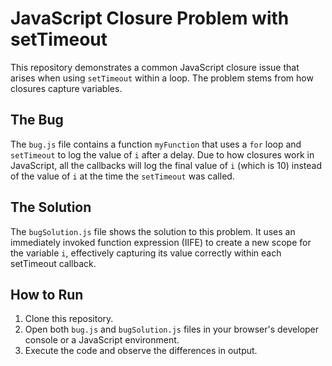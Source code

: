 # JavaScript Closure Problem with setTimeout

This repository demonstrates a common JavaScript closure issue that arises when using `setTimeout` within a loop.  The problem stems from how closures capture variables.

## The Bug
The `bug.js` file contains a function `myFunction` that uses a `for` loop and `setTimeout` to log the value of `i` after a delay.  Due to how closures work in JavaScript, all the callbacks will log the final value of `i` (which is 10) instead of the value of `i` at the time the `setTimeout` was called.

## The Solution
The `bugSolution.js` file shows the solution to this problem. It uses an immediately invoked function expression (IIFE) to create a new scope for the variable `i`, effectively capturing its value correctly within each setTimeout callback.

## How to Run
1. Clone this repository.
2. Open both `bug.js` and `bugSolution.js` files in your browser's developer console or a JavaScript environment.
3. Execute the code and observe the differences in output.